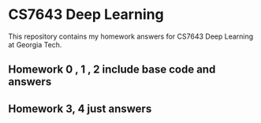 # CS7643 Deep Learning 

This repository contains my homework answers for CS7643 Deep Learning at Georgia Tech.

## Homework 0 , 1 , 2 include base code and answers
## Homework 3, 4 just answers

